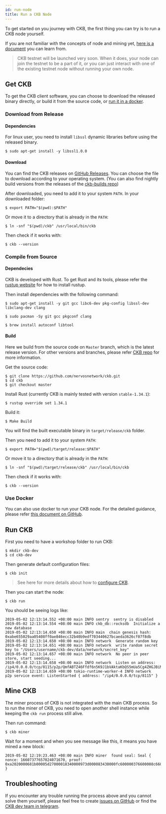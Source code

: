 ```yaml
---
id: run-node
title: Run a CKB Node
---
```


To get started on you journey with CKB, the first thing you can try is to run a CKB node yourself. 

If you are not familiar with the concepts of node and mining yet, [here is a document](../basic-concepts/node-mining) you can learn from.

> CKB testnet will be launched very soon. When it does, your node can join the testnet to be a part of it, or you can just interact with one of the existing testnet node without running your own node.

## Get CKB

To get the CKB client software, you can choose to download the released binary directly, or build it from the source code, or [run it in a docker](https://github.com/nervosnetwork/ckb/blob/develop/docs/run-ckb-with-docker.md).

### Download from Release

#### Dependencies

For linux user, you need to install `libssl` dynamic libraries before using the released binary.

```shell
$ sudo apt-get install -y libssl1.0.0
```

#### Download

 You can find the CKB releases on [GitHub Releases](https://github.com/nervosnetwork/ckb/releases). You can choose the file to download according to your operating system. (You can also find nightly build versions from the releases of the [ckb-builds repo](https://github.com/ckb-builds/ckb-builds/releases))

After downloaded, you need to add it to your system `PATH`. In your downloaded folder:
```shell
$ export PATH="$(pwd):$PATH"
```

Or move it to a directory that is already in the `PATH`:
```shell
$ ln -snf "$(pwd)/ckb" /usr/local/bin/ckb
```

Then check if it works with:
```shell
$ ckb --version
```

### Compile from Source

#### Dependecies
CKB is developed with Rust. To get Rust and its tools, please refer the [rustup website](https://www.rustup.rs/) for how to install rustup.

Then install dependencies with the following command:

<!--DOCUSAURUS_CODE_TABS-->
<!--Ubuntu and Debian-->
```shell
$ sudo apt-get install -y git gcc libc6-dev pkg-config libssl-dev libclang-dev clang
```
<!--Arch Linux-->
```shell
$ sudo pacman -Sy git gcc pkgconf clang
```

<!--macOS-->
```shell
$ brew install autoconf libtool
```
<!--END_DOCUSAURUS_CODE_TABS-->


#### Build
Here we build from the source code on `Master` branch, which is the latest release version. For other versions and branches, please refer [CKB repo](https://github.com/nervosnetwork/ckb) for more information.

Get the source code:

```shell
$ git clone https://github.com/nervosnetwork/ckb.git
$ cd ckb
$ git checkout master
```

Install Rust (currently CKB is mainly tested with version `stable-1.34.1`):
```shell
$ rustup override set 1.34.1
```

Build it:
```shell
$ Make Build
```

You will find the built executable binary in `target/release/ckb` folder.

Then you need to add it to your system `PATH`:

```shell
$ export PATH="$(pwd)/target/release:$PATH"
```

Or move it to a directory that is already in the `PATH`:
```shell
$ ln -snf "$(pwd)/target/release/ckb" /usr/local/bin/ckb
```

Then check if it works with:
```shell
$ ckb --version
```
### Use Docker
You can also use docker to run your CKB node. For the detailed guidance, please refer [this document on GitHub](https://github.com/nervosnetwork/ckb/blob/develop/docs/run-ckb-with-docker.md).

## Run CKB
First you need to have a workshop folder to run CKB:
```shell
$ mkdir ckb-dev
$ cd ckb-dev
```

Then generate default configuration files:
```shell
$ ckb init
```

> See here for more details about how to [configure CKB](https://github.com/nervosnetwork/ckb/blob/develop/docs/configure.md).

Then you can start the node:
```shell
$ ckb run
```

You should be seeing logs like:
```shell
2019-05-02 12:13:14.552 +08:00 main INFO sentry  sentry is disabled
2019-05-02 12:13:14.554 +08:00 main INFO ckb_db::rocksdb  Initialize a new database
2019-05-02 12:13:14.650 +08:00 main INFO main  chain genesis hash: 0xabe655029aa05408ff0ae846ecc32b40b9edf703440627bcaeda3626cf07f8db
2019-05-02 12:13:14.650 +08:00 main INFO network  Generate random key
2019-05-02 12:13:14.651 +08:00 main INFO network  write random secret key to "/Users/username/ckb-dev/data/network/secret_key"
2019-05-02 12:13:14.657 +08:00 main INFO network  No peer in peer store, start seeding...
2019-05-02 12:13:14.658 +08:00 main INFO network  Listen on address: /ip4/0.0.0.0/tcp/8115/p2p/QmfABTZ46Ffdf6n5K9J1bVAktaKbQS5mUa5Cg4ZHGJBiMK
2019-05-02 12:13:14.659 +08:00 tokio-runtime-worker-4 INFO network  p2p service event: ListenStarted { address: "/ip4/0.0.0.0/tcp/8115" }
```

## Mine CKB
The miner process of CKB is not integrated with the main CKB process. So to run the miner of CKB, you need to open another shell instance while keeping the `ckb run` process still alive. 

Then run command:
```shell
$ ckb miner
```


Wait for a moment and when you see message like this, it means you have mined a new block:
```shell
2019-05-02 12:19:23.463 +08:00 main INFO miner  found seal: Seal { nonce: 16607377657024071670, proof: 0xa2020000681b00005d27000018340000973d000083430000fc600000376600008c660000cc6800007970000015760000 }
```

## Troubleshooting
If you encounter any trouble running the process above and you cannot solve them yourself, please feel free to create [issues on GitHub](https://github.com/nervosnetwork/ckb/issues) or find the [CKB dev team in telegram](https://t.me/nervos_ckb_dev).